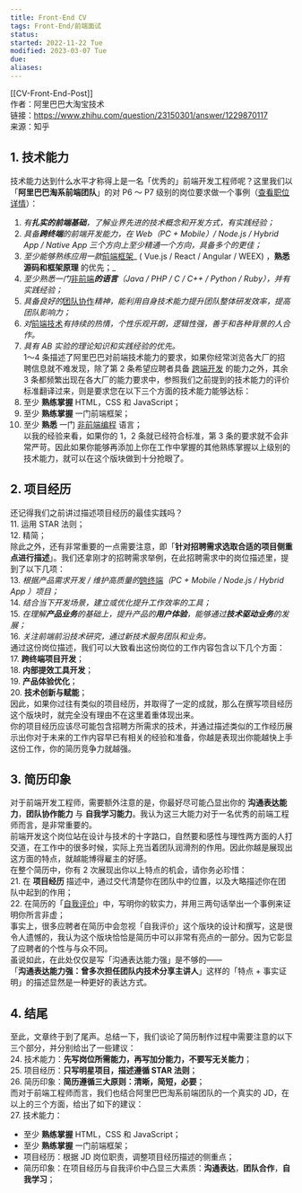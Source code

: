 ```yaml
---
title: Front-End CV
tags: Front-End/前端面试  
status: 
started: 2022-11-22 Tue
modified: 2023-03-07 Tue
due: 
aliases: 
---
```

[[CV-Front-End-Post]]  
作者：阿里巴巴大淘宝技术  
链接：https://www.zhihu.com/question/23150301/answer/1229870117  
来源：知乎  
## 1. 技术能力
技术能力达到什么水平才称得上是一名「优秀的」前端开发工程师呢？这里我们以「**阿里巴巴淘系前端团队**」的对 P6 ～ P7 级别的岗位要求做一个事例（[查看职位详情](https://link.zhihu.com/?target=https%3A//www.lagou.com/jobs/7043435.html)）：
1. _有**扎实的前端基础**，了解业界先进的技术概念和开发方式，有实践经验；_
2. _具备**跨终端**的前端开发能力，在 Web（PC + Mobile）/ Node.js / Hybrid App / Native App 三个方向上至少精通一个方向，具备多个的更佳；_
3. _至少能够熟练应用一款_[前端框架](https://www.zhihu.com/search?q=%E5%89%8D%E7%AB%AF%E6%A1%86%E6%9E%B6&search_source=Entity&hybrid_search_source=Entity&hybrid_search_extra=%7B%22sourceType%22%3A%22answer%22%2C%22sourceId%22%3A1229870117%7D)_ ( Vue.js / React / Angular / WEEX) ，**熟悉源码和框架原理** 的优先；_
4. _至少熟悉一门_[非前端](https://www.zhihu.com/search?q=%E9%9D%9E%E5%89%8D%E7%AB%AF&search_source=Entity&hybrid_search_source=Entity&hybrid_search_extra=%7B%22sourceType%22%3A%22answer%22%2C%22sourceId%22%3A1229870117%7D)_**的语言**（Java / PHP / C / C++ / Python / Ruby），并有实践经验；_
5. _具备良好的_[团队协作](https://www.zhihu.com/search?q=%E5%9B%A2%E9%98%9F%E5%8D%8F%E4%BD%9C&search_source=Entity&hybrid_search_source=Entity&hybrid_search_extra=%7B%22sourceType%22%3A%22answer%22%2C%22sourceId%22%3A1229870117%7D)_精神，能利用自身技术能力提升团队整体研发效率，提高团队影响力；_
6. _对_[前端技术](https://www.zhihu.com/search?q=%E5%89%8D%E7%AB%AF%E6%8A%80%E6%9C%AF&search_source=Entity&hybrid_search_source=Entity&hybrid_search_extra=%7B%22sourceType%22%3A%22answer%22%2C%22sourceId%22%3A1229870117%7D)_有持续的热情，个性乐观开朗，逻辑性强，善于和各种背景的人合作。_
7. _具有 AB 实验的理论知识和实践经验的优先。_  
1～4 条描述了阿里巴巴对前端技术能力的要求，如果你经常浏览各大厂的招聘信息就不难发现，除了第 2 条希望应聘者具备 [跨端开发](https://www.zhihu.com/search?q=%E8%B7%A8%E7%AB%AF%E5%BC%80%E5%8F%91&search_source=Entity&hybrid_search_source=Entity&hybrid_search_extra=%7B%22sourceType%22%3A%22answer%22%2C%22sourceId%22%3A1229870117%7D) 的能力之外，其余 3 条都频繁出现在各大厂的能力要求中，参照我们之前提到的技术能力的评价标准翻译过来，则是要求您在以下三个方面的技术能力能够达标：
8. 至少 **熟练掌握** HTML，CSS 和 JavaScript；
9. 至少 **熟练掌握** 一门前端框架；
10. 至少 **熟悉** 一门 [非前端编程](https://www.zhihu.com/search?q=%E9%9D%9E%E5%89%8D%E7%AB%AF%E7%BC%96%E7%A8%8B&search_source=Entity&hybrid_search_source=Entity&hybrid_search_extra=%7B%22sourceType%22%3A%22answer%22%2C%22sourceId%22%3A1229870117%7D) 语言；  
以我的经验来看，如果你的 1，2 条就已经符合标准，第 3 条的要求就不会非常严苛。因此如果你能够再添加上你在工作中掌握的其他熟练掌握以上级别的技术能力，就可以在这个版块做到十分抢眼了。
## 2. 项目经历
还记得我们之前讲过描述项目经历的最佳实践吗？  
11. 运用 STAR 法则；  
12. 精简；  
除此之外，还有非常重要的一点需要注意，即「**针对招聘需求选取合适的项目侧重点进行描述**」。我们还拿刚才的招聘需求举例，在此招聘需求中的岗位描述里，提到了以下几项：  
13. _根据产品需求开发 / 维护高质量的_[跨终端](https://www.zhihu.com/search?q=%E8%B7%A8%E7%BB%88%E7%AB%AF&search_source=Entity&hybrid_search_source=Entity&hybrid_search_extra=%7B%22sourceType%22%3A%22answer%22%2C%22sourceId%22%3A1229870117%7D)_（PC + Mobile / Node.js / Hybrid App ）项目；_  
14. _结合当下开发场景，建立或优化提升工作效率的工具；_  
15. _在理解**产品业务**的基础上，提升产品的**用户体验**，能够通过**技术驱动业务**的发展；_  
16. _关注前端前沿技术研究，通过新技术服务团队和业务。_  
通过这份岗位描述，我们可以大致看出这份岗位的工作内容包含以下几个方面：  
17. **跨终端项目开发**；  
18. **内部提效工具开发**；  
19. **产品体验优化**；  
20. **技术创新与赋能**；  
因此，如果你过往有类似的项目经历，并取得了一定的成就，那么在撰写项目经历这个版块时，就完全没有理由不在这里着重体现出来。  
你的项目经历应该尽可能包含招聘方所需求的技术，并通过描述类似的工作经历展示出你对于未来的工作内容早已有相关的经验和准备，你越是表现出你能越快上手这份工作，你的简历竞争力就越强。
## 3. 简历印象
对于前端开发工程师，需要额外注意的是，你最好尽可能凸显出你的 **沟通表达能力**，**团队协作能力** 与 **自我学习能力**。我认为这三大能力对于一名优秀的前端工程师而言，是非常重要的。  
前端开发这个岗位站在设计与技术的十字路口，自然要和感性与理性两方面的人打交道，在工作中的很多时候，实际上充当着团队润滑剂的作用。因此你越是展现出这方面的特点，就越能博得雇主的好感。  
在整个简历中，你有 2 次展现出你以上特点的机会，请你务必珍惜：  
21. 在 **项目经历** 描述中，通过交代清楚你在团队中的位置，以及大略描述你在团队中起到的作用；  
22. 在简历的「[自我评价](https://www.zhihu.com/search?q=%E8%87%AA%E6%88%91%E8%AF%84%E4%BB%B7&search_source=Entity&hybrid_search_source=Entity&hybrid_search_extra=%7B%22sourceType%22%3A%22answer%22%2C%22sourceId%22%3A1229870117%7D)」中，写明你的软实力，并用三两句话举出一个事例来证明你所言非虚；  
事实上，很多应聘者在简历中会忽视「自我评价」这个版块的设计和撰写，这是很令人遗憾的，我认为这个版块恰恰是简历中可以非常有亮点的一部分。因为它彰显了应聘者的个性与与众不同。  
虽说如此，在此处仅仅是写「沟通表达能力强」是不够的——  
「**沟通表达能力强：曾多次担任团队内技术分享主讲人**」这样的「特点 + 事实证明」的描述显然是一种更好的表达方式。
## 4. 结尾
至此，文章终于到了尾声。总结一下，我们谈论了简历制作过程中需要注意的以下三个部分，并分别给出了一些建议：  
24. 技术能力：**先写岗位所需能力，再写加分能力，不要写无关能力**；  
25. 项目经历：**只写明星项目，描述遵循 STAR 法则**；  
26. 简历印象：**简历遵循三大原则：清晰，简短，必要**；  
而对于前端工程师而言，我们也结合阿里巴巴淘系前端团队的一个真实的 JD，在以上的三个方面，给出了如下的建议：  
27. 技术能力：
- 至少 **熟练掌握** HTML，CSS 和 JavaScript；
- 至少 **熟练掌握** 一门前端框架；
- 项目经历：根据 JD 岗位职责，调整项目经历描述的侧重点；
- 简历印象：在项目经历与自我评价中凸显三大素质：**沟通表达**，**团队合作**，**自我学习**；
